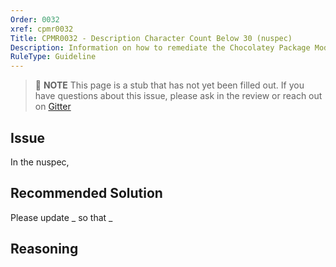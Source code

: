 ```yaml
---
Order: 0032
xref: cpmr0032
Title: CPMR0032 - Description Character Count Below 30 (nuspec)
Description: Information on how to remediate the Chocolatey Package Moderation Rule 0032
RuleType: Guideline
---
```


<?! Include "../../../../../shared/package-validator-rule-guideline.txt" /?>

> :memo: **NOTE** This page is a stub that has not yet been filled out. If you have questions about this issue, please ask in the review or reach out on [Gitter](https://gitter.im/chocolatey/chocolatey.org)

## Issue

In the nuspec,

## Recommended Solution

Please update _ so that _

## Reasoning
